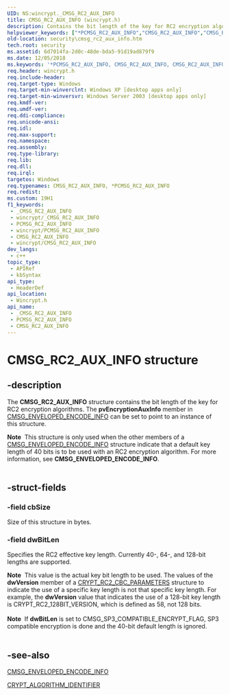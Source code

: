 ```yaml
---
UID: NS:wincrypt._CMSG_RC2_AUX_INFO
title: CMSG_RC2_AUX_INFO (wincrypt.h)
description: Contains the bit length of the key for RC2 encryption algorithms.
helpviewer_keywords: ["*PCMSG_RC2_AUX_INFO","CMSG_RC2_AUX_INFO","CMSG_RC2_AUX_INFO structure [Security]","PCMSG_RC2_AUX_INFO","PCMSG_RC2_AUX_INFO structure pointer [Security]","_crypto2_cmsg_rc2_aux_info","security.cmsg_rc2_aux_info","wincrypt/CMSG_RC2_AUX_INFO","wincrypt/PCMSG_RC2_AUX_INFO"]
old-location: security\cmsg_rc2_aux_info.htm
tech.root: security
ms.assetid: 6d7014fa-2d0c-48de-bda5-91d19ad879f9
ms.date: 12/05/2018
ms.keywords: '*PCMSG_RC2_AUX_INFO, CMSG_RC2_AUX_INFO, CMSG_RC2_AUX_INFO structure [Security], PCMSG_RC2_AUX_INFO, PCMSG_RC2_AUX_INFO structure pointer [Security], _crypto2_cmsg_rc2_aux_info, security.cmsg_rc2_aux_info, wincrypt/CMSG_RC2_AUX_INFO, wincrypt/PCMSG_RC2_AUX_INFO'
req.header: wincrypt.h
req.include-header: 
req.target-type: Windows
req.target-min-winverclnt: Windows XP [desktop apps only]
req.target-min-winversvr: Windows Server 2003 [desktop apps only]
req.kmdf-ver: 
req.umdf-ver: 
req.ddi-compliance: 
req.unicode-ansi: 
req.idl: 
req.max-support: 
req.namespace: 
req.assembly: 
req.type-library: 
req.lib: 
req.dll: 
req.irql: 
targetos: Windows
req.typenames: CMSG_RC2_AUX_INFO, *PCMSG_RC2_AUX_INFO
req.redist: 
ms.custom: 19H1
f1_keywords:
 - _CMSG_RC2_AUX_INFO
 - wincrypt/_CMSG_RC2_AUX_INFO
 - PCMSG_RC2_AUX_INFO
 - wincrypt/PCMSG_RC2_AUX_INFO
 - CMSG_RC2_AUX_INFO
 - wincrypt/CMSG_RC2_AUX_INFO
dev_langs:
 - c++
topic_type:
 - APIRef
 - kbSyntax
api_type:
 - HeaderDef
api_location:
 - Wincrypt.h
api_name:
 - _CMSG_RC2_AUX_INFO
 - PCMSG_RC2_AUX_INFO
 - CMSG_RC2_AUX_INFO
---
```


# CMSG_RC2_AUX_INFO structure


## -description

The <b>CMSG_RC2_AUX_INFO</b> structure contains the bit length of the key for RC2 encryption algorithms. The <b>pvEncryptionAuxInfo</b> member in <a href="/windows/desktop/api/wincrypt/ns-wincrypt-cmsg_enveloped_encode_info">CMSG_ENVELOPED_ENCODE_INFO</a> can be set to point to an instance of this structure.
<div class="alert"><b>Note</b>  This structure is only used when the other members of a <a href="/windows/desktop/api/wincrypt/ns-wincrypt-cmsg_enveloped_encode_info">CMSG_ENVELOPED_ENCODE_INFO</a> structure indicate that a default key length of 40 bits is to be used with an RC2 encryption algorithm. For more information, see 
<b>CMSG_ENVELOPED_ENCODE_INFO</b>.</div><div> </div>

## -struct-fields

### -field cbSize

Size of this structure in bytes.

### -field dwBitLen

Specifies the RC2 effective key length. Currently 40-, 64-, and 128-bit lengths are supported. 




<div class="alert"><b>Note</b>  This value is the actual key bit length to be used. The values of the <b>dwVersion</b> member of a 
<a href="/windows/desktop/api/wincrypt/ns-wincrypt-crypt_rc2_cbc_parameters">CRYPT_RC2_CBC_PARAMETERS</a> structure to indicate the use of a specific key length is not that specific key length. For example, the <b>dwVersion</b> value that indicates the use of a 128-bit key length is CRYPT_RC2_128BIT_VERSION, which is defined as 58, not 128 bits.</div>
<div> </div>
<div class="alert"><b>Note</b>  If <b>dwBitLen</b> is set to CMSG_SP3_COMPATIBLE_ENCRYPT_FLAG, SP3 compatible encryption is done and the 40-bit default length is ignored.</div>
<div> </div>

## -see-also

<a href="/windows/desktop/api/wincrypt/ns-wincrypt-cmsg_enveloped_encode_info">CMSG_ENVELOPED_ENCODE_INFO</a>



<a href="/windows/desktop/api/wincrypt/ns-wincrypt-crypt_algorithm_identifier">CRYPT_ALGORITHM_IDENTIFIER</a>


